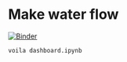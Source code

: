# Make water flow
[![Binder](https://mybinder.org/badge_logo.svg)](https://binder.pangeo.io/v2/gh/davidbrochart/make-water-flow/master?urlpath=voila%2Frender%2Fdashboard.ipynb)

```bash
voila dashboard.ipynb
```
